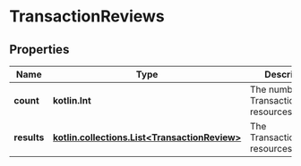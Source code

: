 
# TransactionReviews

## Properties
| Name | Type | Description | Notes |
| ------------ | ------------- | ------------- | ------------- |
| **count** | **kotlin.Int** | The number of TransactionReview resources found. |  [optional] |
| **results** | [**kotlin.collections.List&lt;TransactionReview&gt;**](TransactionReview.md) | The TransactionReview resources found. |  [optional] |



